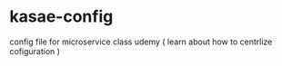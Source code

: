 # kasae-config
config file for microservice class udemy ( learn about how to centrlize cofiguration )
